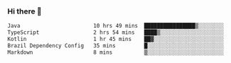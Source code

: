 ### Hi there 👋

<!--START_SECTION:waka-->

```txt
Java                       10 hrs 49 mins  ████████████████▒░░░░░░░░   65.84 %
TypeScript                 2 hrs 54 mins   ████▒░░░░░░░░░░░░░░░░░░░░   17.72 %
Kotlin                     1 hr 45 mins    ██▓░░░░░░░░░░░░░░░░░░░░░░   10.72 %
Brazil Dependency Config   35 mins         █░░░░░░░░░░░░░░░░░░░░░░░░   03.55 %
Markdown                   8 mins          ▒░░░░░░░░░░░░░░░░░░░░░░░░   00.86 %
```

<!--END_SECTION:waka-->

<!--
**jerry-shao/jerry-shao** is a ✨ _special_ ✨ repository because its `README.md` (this file) appears on your GitHub profile.

Here are some ideas to get you started:

- 🔭 I’m currently working on ...
- 🌱 I’m currently learning ...
- 👯 I’m looking to collaborate on ...
- 🤔 I’m looking for help with ...
- 💬 Ask me about ...
- 📫 How to reach me: ...
- 😄 Pronouns: ...
- ⚡ Fun fact: ...
-->
